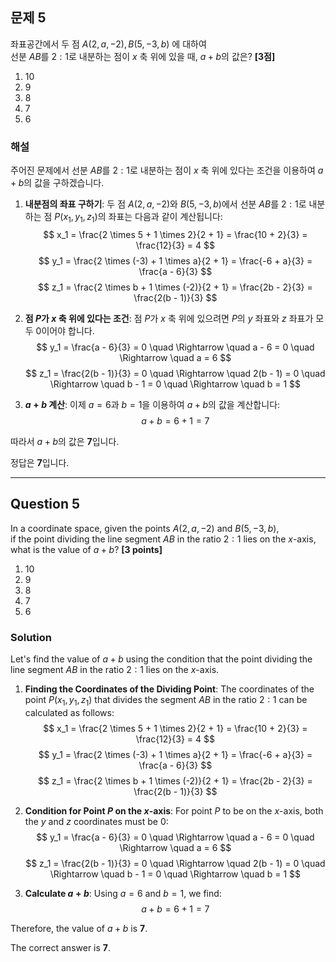 ## 문제 5
좌표공간에서 두 점 $A (2, a, -2), B (5, -3, b)$ 에 대하여  
선분 $AB$를 $2 : 1$로 내분하는 점이 $x$ 축 위에 있을 때, $a + b$의 값은? **[3점]**

1. 10
2. 9 
3. 8
4. 7 
5. 6

### 해설
주어진 문제에서 선분 $AB$를 $2 : 1$로 내분하는 점이 $x$ 축 위에 있다는 조건을 이용하여 $a + b$의 값을 구하겠습니다.

1. **내분점의 좌표 구하기**:
   두 점 $A(2, a, -2)$와 $B(5, -3, b)$에서 선분 $AB$를 $2 : 1$로 내분하는 점 $P(x_1, y_1, z_1)$의 좌표는 다음과 같이 계산됩니다:
   $$
   x_1 = \frac{2 \times 5 + 1 \times 2}{2 + 1} = \frac{10 + 2}{3} = \frac{12}{3} = 4
   $$
   $$
   y_1 = \frac{2 \times (-3) + 1 \times a}{2 + 1} = \frac{-6 + a}{3} = \frac{a - 6}{3}
   $$
   $$
   z_1 = \frac{2 \times b + 1 \times (-2)}{2 + 1} = \frac{2b - 2}{3} = \frac{2(b - 1)}{3}
   $$

2. **점 $P$가 $x$ 축 위에 있다는 조건**:
   점 $P$가 $x$ 축 위에 있으려면 $P$의 $y$ 좌표와 $z$ 좌표가 모두 0이어야 합니다.
   $$
   y_1 = \frac{a - 6}{3} = 0 \quad \Rightarrow \quad a - 6 = 0 \quad \Rightarrow \quad a = 6
   $$
   $$
   z_1 = \frac{2(b - 1)}{3} = 0 \quad \Rightarrow \quad 2(b - 1) = 0 \quad \Rightarrow \quad b - 1 = 0 \quad \Rightarrow \quad b = 1
   $$

3. **$a + b$ 계산**:
   이제 $a = 6$과 $b = 1$을 이용하여 $a + b$의 값을 계산합니다:
   $$
   a + b = 6 + 1 = 7
   $$

따라서 $a + b$의 값은 **7**입니다.

정답은 **7**입니다.

---

## Question 5
In a coordinate space, given the points $A (2, a, -2)$ and $B (5, -3, b)$,  
if the point dividing the line segment $AB$ in the ratio $2 : 1$ lies on the $x$-axis, what is the value of $a + b$? **[3 points]**

1. 10
2. 9 
3. 8
4. 7 
5. 6

### Solution
Let's find the value of $a + b$ using the condition that the point dividing the line segment $AB$ in the ratio $2 : 1$ lies on the $x$-axis.

1. **Finding the Coordinates of the Dividing Point**:
   The coordinates of the point $P(x_1, y_1, z_1)$ that divides the segment $AB$ in the ratio $2 : 1$ can be calculated as follows:
   $$
   x_1 = \frac{2 \times 5 + 1 \times 2}{2 + 1} = \frac{10 + 2}{3} = \frac{12}{3} = 4
   $$
   $$
   y_1 = \frac{2 \times (-3) + 1 \times a}{2 + 1} = \frac{-6 + a}{3} = \frac{a - 6}{3}
   $$
   $$
   z_1 = \frac{2 \times b + 1 \times (-2)}{2 + 1} = \frac{2b - 2}{3} = \frac{2(b - 1)}{3}
   $$

2. **Condition for Point $P$ on the $x$-axis**:
   For point $P$ to be on the $x$-axis, both the $y$ and $z$ coordinates must be 0:
   $$
   y_1 = \frac{a - 6}{3} = 0 \quad \Rightarrow \quad a - 6 = 0 \quad \Rightarrow \quad a = 6
   $$
   $$
   z_1 = \frac{2(b - 1)}{3} = 0 \quad \Rightarrow \quad 2(b - 1) = 0 \quad \Rightarrow \quad b - 1 = 0 \quad \Rightarrow \quad b = 1
   $$

3. **Calculate $a + b$**:
   Using $a = 6$ and $b = 1$, we find:
   $$
   a + b = 6 + 1 = 7
   $$

Therefore, the value of $a + b$ is **7**.

The correct answer is **7**.

